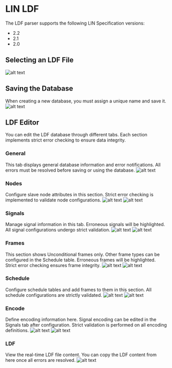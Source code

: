# LIN LDF

The LDF parser supports the following LIN Specification versions:
* 2.2
* 2.1
* 2.0

## Selecting an LDF File

![alt text](image-4.png)

## Saving the Database
When creating a new database, you must assign a unique name and save it.
![alt text](image-5.png)

## LDF Editor
You can edit the LDF database through different tabs. Each section implements strict error checking to ensure data integrity.

### General

This tab displays general database information and error notifications. All errors must be resolved before saving or using the database.
![alt text](image-6.png)

### Nodes
Configure slave node attributes in this section. Strict error checking is implemented to validate node configurations.
![alt text](image-7.png)
![alt text](image-8.png)

### Signals
Manage signal information in this tab. Erroneous signals will be highlighted. All signal configurations undergo strict validation.
![alt text](image-9.png)
![alt text](image-10.png)

### Frames
This section shows Unconditional frames only. Other frame types can be configured in the Schedule table. Erroneous frames will be highlighted. Strict error checking ensures frame integrity.
![alt text](image-11.png)
![alt text](image-12.png)

### Schedule
Configure schedule tables and add frames to them in this section. All schedule configurations are strictly validated.
![alt text](image-13.png)
![alt text](image-14.png)

### Encode
Define encoding information here. Signal encoding can be edited in the Signals tab after configuration. Strict validation is performed on all encoding definitions.
![alt text](image-15.png)
![alt text](image-16.png)

### LDF
View the real-time LDF file content. You can copy the LDF content from here once all errors are resolved.
![alt text](image-17.png)
